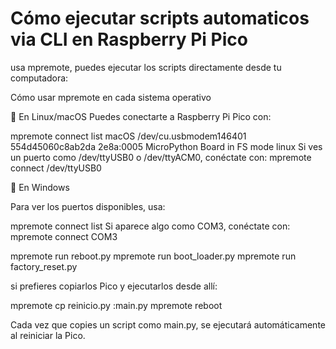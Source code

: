 # Cómo ejecutar scripts automaticos via CLI en Raspberry Pi Pico
usa mpremote, puedes ejecutar los scripts directamente desde tu computadora:

Cómo usar mpremote en cada sistema operativo

🔹 En Linux/macOS
Puedes conectarte a Raspberry Pi Pico con:

mpremote connect list
macOS
/dev/cu.usbmodem146401 554d45060c8ab2da 2e8a:0005 MicroPython Board in FS mode
linux
Si ves un puerto como /dev/ttyUSB0 o /dev/ttyACM0, conéctate con:
mpremote connect /dev/ttyUSB0

🔹 En Windows

Para ver los puertos disponibles, usa:

mpremote connect list
Si aparece algo como COM3, conéctate con:
mpremote connect COM3

mpremote run reboot.py
mpremote run boot_loader.py
mpremote run factory_reset.py

si prefieres copiarlos Pico y ejecutarlos desde allí:

mpremote cp reinicio.py :main.py
mpremote reboot

Cada vez que copies un script como main.py, se ejecutará automáticamente al reiniciar la Pico.
